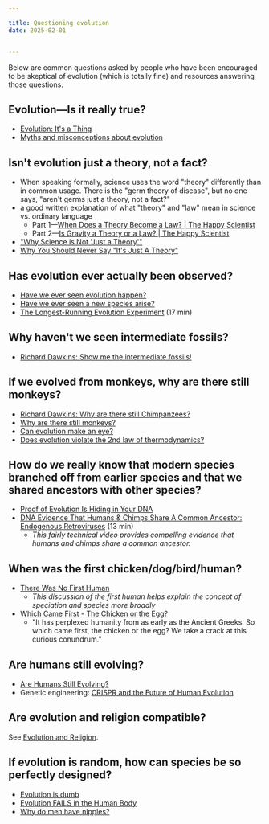 ```yaml
---

title: Questioning evolution
date: 2025-02-01


---
```


Below are common questions asked by people who have been encouraged to be skeptical of evolution (which is totally fine) and resources answering those questions.

## Evolution—Is it really true?

- [Evolution: It's a Thing](https://www.youtube.com/watch?v=P3GagfbA2vo)
- [Myths and misconceptions about evolution](https://www.youtube.com/watch?v=mZt1Gn0R22Q&list=PLD018AC9B25A23E16&index=80)

## Isn't evolution just a theory, not a fact?

- When speaking formally, science uses the word "theory" differently than in common usage. There is the "germ theory of disease", but no one says, "aren't germs just a theory, not a fact?"
- a good written explanation of what "theory" and "law" mean in science vs. ordinary language
	- Part 1—[When Does a Theory Become a Law? | The Happy Scientist](https://www.thehappyscientist.com/content/when-does-theory-become-law)
	- Part 2—[Is Gravity a Theory or a Law? | The Happy Scientist](https://www.thehappyscientist.com/science-experiment/gravity-theory-or-law)
- ["Why Science is Not 'Just a Theory'"](http://youtu.be/1uzsuCFUQ68)
- [Why You Should Never Say "It's Just A Theory"](https://www.youtube.com/watch?v=h0H-amOti_o)

## Has evolution ever actually been observed?

- [Have we ever seen evolution happen?](https://youtu.be/c_jyHp3bmEw?t=150)
- [Have we ever seen a new species arise?](https://youtu.be/c_jyHp3bmEw?t=327)
- [The Longest-Running Evolution Experiment](https://www.youtube.com/watch?v=w4sLAQvEH-M) (17 min)

## Why haven't we seen intermediate fossils?

- [Richard Dawkins: Show me the intermediate fossils!](https://www.youtube.com/watch?v=o92x6AvxCFg)

## If we evolved from monkeys, why are there still monkeys?

- [Richard Dawkins: Why are there still Chimpanzees?](https://www.youtube.com/watch?v=wh0F4FBLJRE)
- [Why are there still monkeys?](https://youtu.be/c_jyHp3bmEw?t=751)
- [Can evolution make an eye?](https://youtu.be/c_jyHp3bmEw?t=232)
- [Does evolution violate the 2nd law of thermodynamics?](https://youtu.be/c_jyHp3bmEw?t=577)

## How do we really know that modern species branched off from earlier species and that we shared ancestors with other species?

- [Proof of Evolution Is Hiding in Your DNA](https://www.youtube.com/watch?v=2GfKZlTRNjA&list=PLsmqeqKj7M-rZTTXNXuL07poGP5B6TKKu&index=54)
- [DNA Evidence That Humans & Chimps Share A Common Ancestor: Endogenous Retroviruses](https://www.youtube.com/watch?v=oXfDF5Ew3Gc) (13 min)
	- _This fairly technical video provides compelling evidence that humans and chimps share a common ancestor._

## When was the first chicken/dog/bird/human?

- [There Was No First Human](https://www.youtube.com/watch?v=xdWLhXi24Mo)
	- _This discussion of the first human helps explain the concept of speciation and species more broadly_
- [Which Came First - The Chicken or the Egg?](https://www.youtube.com/watch?v=1a8pI65emDE)
	- "It has perplexed humanity from as early as the Ancient Greeks. So which came first, the chicken or the egg? We take a crack at this curious conundrum."

## Are humans still evolving?

- [Are Humans Still Evolving?](https://www.youtube.com/watch?v=wEhOZJ55Ve8&list=PLsmqeqKj7M-rZTTXNXuL07poGP5B6TKKu&index=4)
- Genetic engineering: [CRISPR and the Future of Human Evolution](https://www.youtube.com/watch?v=_pGNM9CTLJg&list=PLsmqeqKj7M-pS2SyV82Y4CGyihKLCW35w&index=4)

## Are evolution and religion compatible?

See [Evolution and Religion](/course-ntw2029/resources/evolution/other/ev-religion).

## If evolution is random, how can species be so perfectly designed?

- [Evolution is dumb](https://youtu.be/c_jyHp3bmEw?t=422)
- [Evolution FAILS in the Human Body](https://www.youtube.com/watch?v=bmf1znpMjbI&list=PLsmqeqKj7M-rZTTXNXuL07poGP5B6TKKu&index=32)
- [Why do men have nipples?](https://youtu.be/c_jyHp3bmEw?t=497)

